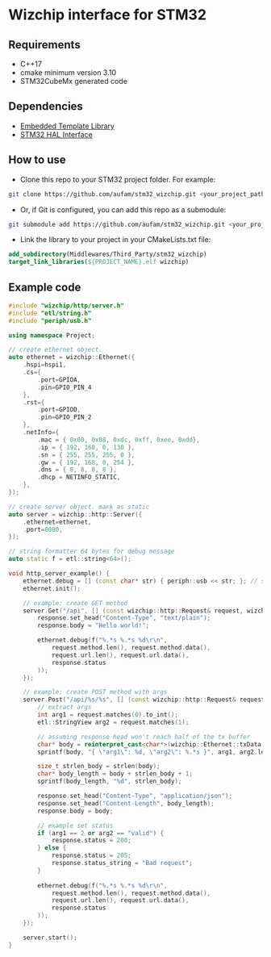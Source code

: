 # Wizchip interface for STM32

## Requirements
* C++17
* cmake minimum version 3.10
* STM32CubeMx generated code

## Dependencies
* [Embedded Template Library](https://github.com/aufam/etl/tree/FreeRTOS)
* [STM32 HAL Interface](https://github.com/aufam/stm32_hal_interface)

## How to use
* Clone this repo to your STM32 project folder. For example:
```bash
git clone https://github.com/aufam/stm32_wizchip.git <your_project_path>/Middlewares/Third_Party/stm32_wizchip
```
* Or, if Git is configured, you can add this repo as a submodule:
```bash
git submodule add https://github.com/aufam/stm32_wizchip.git <your_project_path>/Middlewares/Third_Party/stm32_wizchip
```
* Link the library to your project in your CMakeLists.txt file:
```cmake
add_subdirectory(Middlewares/Third_Party/stm32_wizchip)
target_link_libraries(${PROJECT_NAME}.elf wizchip)
```

## Example code
```c++
#include "wizchip/http/server.h"
#include "etl/string.h"
#include "periph/usb.h"

using namespace Project;

// create ethernet object.
auto ethernet = wizchip::Ethernet({
    .hspi=hspi1,
    .cs={
        .port=GPIOA, 
        .pin=GPIO_PIN_4
    },
    .rst={
        .port=GPIOD, 
        .pin=GPIO_PIN_2
    },
    .netInfo={ 
        .mac = { 0x00, 0x08, 0xdc, 0xff, 0xee, 0xdd},
        .ip = { 192, 168, 0, 130 },
        .sn = { 255, 255, 255, 0 },
        .gw = { 192, 168, 0, 254 },
        .dns = { 8, 8, 8, 8 },
        .dhcp = NETINFO_STATIC,
    },
});

// create server object. mark as static
auto server = wizchip::http::Server({
    .ethernet=ethernet,
    .port=8080,
});

// string formatter 64 bytes for debug message
auto static f = etl::string<64>();

void http_server_example() {
    ethernet.debug = [] (const char* str) { periph::usb << str; }; // set debug print to usb
    ethernet.init();

    // example: create GET method
    server.Get("/api", [] (const wizchip::http::Request& request, wizchip::http::Response& response) {
        response.set_head("Content-Type", "text/plain");
        response.body = "Hello world!";

        ethernet.debug(f("%.*s %.*s %d\r\n", 
            request.method.len(), request.method.data(),
            request.url.len(), request.url.data(),
            response.status
        ));
    });

    // example: create POST method with args
    server.Post("/api/%s/%s", [] (const wizchip::http::Request& request, wizchip::http::Response& response) {
        // extract args
        int arg1 = request.matches(0).to_int();
        etl::StringView arg2 = request.matches(1);

        // assuming response head won't reach half of the tx buffer
        char* body = reinterpret_cast<char*>(wizchip::Ethernet::txData + (WIZCHIP_BUFFER_LENGTH / 2));
        sprintf(body, "{ \"arg1\": %d, \"arg2\": %.*s }", arg1, arg2.len(), arg2.data());

        size_t strlen_body = strlen(body);
        char* body_length = body + strlen_body + 1;
        sprintf(body_length, "%d", strlen_body);

        response.set_head("Content-Type", "application/json");
        response.set_head("Content-Length", body_length);
        response.body = body;

        // example set status
        if (arg1 == 2 or arg2 == "valid") {
            response.status = 200;
        } else {
            response.status = 205;
            response.status_string = "Bad request";
        }
        
        ethernet.debug(f("%.*s %.*s %d\r\n", 
            request.method.len(), request.method.data(),
            request.url.len(), request.url.data(),
            response.status
        ));
    });

    server.start();
}
```
